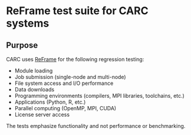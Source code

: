 # ReFrame test suite for CARC systems

## Purpose

CARC uses [ReFrame](https://github.com/reframe-hpc/reframe) for the following regression testing:

- Module loading
- Job submission (single-node and multi-node)
- File system access and I/O performance
- Data downloads
- Programming environments (compilers, MPI libraries, toolchains, etc.)
- Applications (Python, R, etc.)
- Parallel computing (OpenMP, MPI, CUDA)
- License server access

The tests emphasize functionality and not performance or benchmarking.
